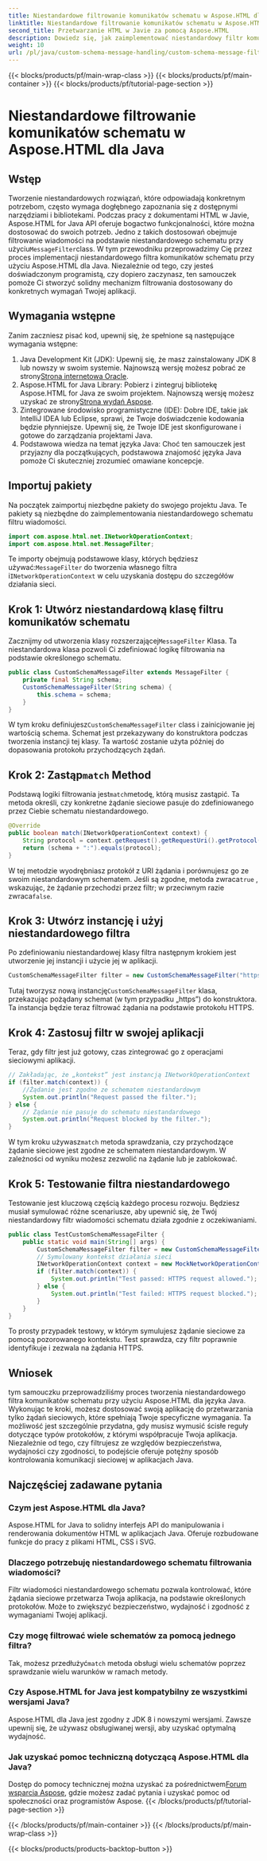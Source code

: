 ```yaml
---
title: Niestandardowe filtrowanie komunikatów schematu w Aspose.HTML dla Java
linktitle: Niestandardowe filtrowanie komunikatów schematu w Aspose.HTML dla Java
second_title: Przetwarzanie HTML w Javie za pomocą Aspose.HTML
description: Dowiedz się, jak zaimplementować niestandardowy filtr komunikatów schematu w Javie przy użyciu Aspose.HTML. Postępuj zgodnie z naszym przewodnikiem krok po kroku, aby uzyskać bezpieczne, dostosowane środowisko aplikacji.
weight: 10
url: /pl/java/custom-schema-message-handling/custom-schema-message-filter/
---
```


{{< blocks/products/pf/main-wrap-class >}}
{{< blocks/products/pf/main-container >}}
{{< blocks/products/pf/tutorial-page-section >}}

# Niestandardowe filtrowanie komunikatów schematu w Aspose.HTML dla Java

## Wstęp
 Tworzenie niestandardowych rozwiązań, które odpowiadają konkretnym potrzebom, często wymaga dogłębnego zapoznania się z dostępnymi narzędziami i bibliotekami. Podczas pracy z dokumentami HTML w Javie, Aspose.HTML for Java API oferuje bogactwo funkcjonalności, które można dostosować do swoich potrzeb. Jedno z takich dostosowań obejmuje filtrowanie wiadomości na podstawie niestandardowego schematu przy użyciu`MessageFilter`class. W tym przewodniku przeprowadzimy Cię przez proces implementacji niestandardowego filtra komunikatów schematu przy użyciu Aspose.HTML dla Java. Niezależnie od tego, czy jesteś doświadczonym programistą, czy dopiero zaczynasz, ten samouczek pomoże Ci stworzyć solidny mechanizm filtrowania dostosowany do konkretnych wymagań Twojej aplikacji.
## Wymagania wstępne
Zanim zaczniesz pisać kod, upewnij się, że spełnione są następujące wymagania wstępne:
1.  Java Development Kit (JDK): Upewnij się, że masz zainstalowany JDK 8 lub nowszy w swoim systemie. Najnowszą wersję możesz pobrać ze strony[Strona internetowa Oracle](https://www.oracle.com/java/technologies/javase-jdk11-downloads.html).
2.  Aspose.HTML for Java Library: Pobierz i zintegruj bibliotekę Aspose.HTML for Java ze swoim projektem. Najnowszą wersję możesz uzyskać ze strony[Strona wydań Aspose](https://releases.aspose.com/html/java/).
3. Zintegrowane środowisko programistyczne (IDE): Dobre IDE, takie jak IntelliJ IDEA lub Eclipse, sprawi, że Twoje doświadczenie kodowania będzie płynniejsze. Upewnij się, że Twoje IDE jest skonfigurowane i gotowe do zarządzania projektami Java.
4. Podstawowa wiedza na temat języka Java: Choć ten samouczek jest przyjazny dla początkujących, podstawowa znajomość języka Java pomoże Ci skuteczniej zrozumieć omawiane koncepcje.
## Importuj pakiety
Na początek zaimportuj niezbędne pakiety do swojego projektu Java. Te pakiety są niezbędne do zaimplementowania niestandardowego schematu filtru wiadomości.
```java
import com.aspose.html.net.INetworkOperationContext;
import com.aspose.html.net.MessageFilter;
```
 Te importy obejmują podstawowe klasy, których będziesz używać:`MessageFilter` do tworzenia własnego filtra i`INetworkOperationContext` w celu uzyskania dostępu do szczegółów działania sieci.
## Krok 1: Utwórz niestandardową klasę filtru komunikatów schematu
 Zacznijmy od utworzenia klasy rozszerzającej`MessageFilter` Klasa. Ta niestandardowa klasa pozwoli Ci zdefiniować logikę filtrowania na podstawie określonego schematu.
```java
public class CustomSchemaMessageFilter extends MessageFilter {
    private final String schema;
    CustomSchemaMessageFilter(String schema) {
        this.schema = schema;
    }
}
```
 W tym kroku definiujesz`CustomSchemaMessageFilter` class i zainicjowanie jej wartością schema. Schemat jest przekazywany do konstruktora podczas tworzenia instancji tej klasy. Ta wartość zostanie użyta później do dopasowania protokołu przychodzących żądań.
##  Krok 2: Zastąp`match` Method
 Podstawą logiki filtrowania jest`match`metodę, którą musisz zastąpić. Ta metoda określi, czy konkretne żądanie sieciowe pasuje do zdefiniowanego przez Ciebie schematu niestandardowego.
```java
@Override
public boolean match(INetworkOperationContext context) {
    String protocol = context.getRequest().getRequestUri().getProtocol();
    return (schema + ":").equals(protocol);
}
```
 W tej metodzie wyodrębniasz protokół z URI żądania i porównujesz go ze swoim niestandardowym schematem. Jeśli są zgodne, metoda zwraca`true` , wskazując, że żądanie przechodzi przez filtr; w przeciwnym razie zwraca`false`.
## Krok 3: Utwórz instancję i użyj niestandardowego filtra
Po zdefiniowaniu niestandardowej klasy filtra następnym krokiem jest utworzenie jej instancji i użycie jej w aplikacji.
```java
CustomSchemaMessageFilter filter = new CustomSchemaMessageFilter("https");
```
 Tutaj tworzysz nową instancję`CustomSchemaMessageFilter` klasa, przekazując pożądany schemat (w tym przypadku „https”) do konstruktora. Ta instancja będzie teraz filtrować żądania na podstawie protokołu HTTPS.
## Krok 4: Zastosuj filtr w swojej aplikacji
Teraz, gdy filtr jest już gotowy, czas zintegrować go z operacjami sieciowymi aplikacji.
```java
// Zakładając, że „kontekst” jest instancją INetworkOperationContext
if (filter.match(context)) {
    //Żądanie jest zgodne ze schematem niestandardowym
    System.out.println("Request passed the filter.");
} else {
    // Żądanie nie pasuje do schematu niestandardowego
    System.out.println("Request blocked by the filter.");
}
```
 W tym kroku używasz`match` metoda sprawdzania, czy przychodzące żądanie sieciowe jest zgodne ze schematem niestandardowym. W zależności od wyniku możesz zezwolić na żądanie lub je zablokować.
## Krok 5: Testowanie filtra niestandardowego
Testowanie jest kluczową częścią każdego procesu rozwoju. Będziesz musiał symulować różne scenariusze, aby upewnić się, że Twój niestandardowy filtr wiadomości schematu działa zgodnie z oczekiwaniami.
```java
public class TestCustomSchemaMessageFilter {
    public static void main(String[] args) {
        CustomSchemaMessageFilter filter = new CustomSchemaMessageFilter("https");
        // Symulowany kontekst działania sieci
        INetworkOperationContext context = new MockNetworkOperationContext("https");
        if (filter.match(context)) {
            System.out.println("Test passed: HTTPS request allowed.");
        } else {
            System.out.println("Test failed: HTTPS request blocked.");
        }
    }
}
```
To prosty przypadek testowy, w którym symulujesz żądanie sieciowe za pomocą pozorowanego kontekstu. Test sprawdza, czy filtr poprawnie identyfikuje i zezwala na żądania HTTPS.
## Wniosek
tym samouczku przeprowadziliśmy proces tworzenia niestandardowego filtra komunikatów schematu przy użyciu Aspose.HTML dla języka Java. Wykonując te kroki, możesz dostosować swoją aplikację do przetwarzania tylko żądań sieciowych, które spełniają Twoje specyficzne wymagania. Ta możliwość jest szczególnie przydatna, gdy musisz wymusić ścisłe reguły dotyczące typów protokołów, z którymi współpracuje Twoja aplikacja. Niezależnie od tego, czy filtrujesz ze względów bezpieczeństwa, wydajności czy zgodności, to podejście oferuje potężny sposób kontrolowania komunikacji sieciowej w aplikacjach Java.
## Najczęściej zadawane pytania
### Czym jest Aspose.HTML dla Java?
Aspose.HTML for Java to solidny interfejs API do manipulowania i renderowania dokumentów HTML w aplikacjach Java. Oferuje rozbudowane funkcje do pracy z plikami HTML, CSS i SVG.
### Dlaczego potrzebuję niestandardowego schematu filtrowania wiadomości?
Filtr wiadomości niestandardowego schematu pozwala kontrolować, które żądania sieciowe przetwarza Twoja aplikacja, na podstawie określonych protokołów. Może to zwiększyć bezpieczeństwo, wydajność i zgodność z wymaganiami Twojej aplikacji.
### Czy mogę filtrować wiele schematów za pomocą jednego filtra?
 Tak, możesz przedłużyć`match` metoda obsługi wielu schematów poprzez sprawdzanie wielu warunków w ramach metody.
### Czy Aspose.HTML for Java jest kompatybilny ze wszystkimi wersjami Java?
Aspose.HTML dla Java jest zgodny z JDK 8 i nowszymi wersjami. Zawsze upewnij się, że używasz obsługiwanej wersji, aby uzyskać optymalną wydajność.
### Jak uzyskać pomoc techniczną dotyczącą Aspose.HTML dla Java?
 Dostęp do pomocy technicznej można uzyskać za pośrednictwem[Forum wsparcia Aspose](https://forum.aspose.com/c/html/29), gdzie możesz zadać pytania i uzyskać pomoc od społeczności oraz programistów Aspose.
{{< /blocks/products/pf/tutorial-page-section >}}

{{< /blocks/products/pf/main-container >}}
{{< /blocks/products/pf/main-wrap-class >}}

{{< blocks/products/products-backtop-button >}}
